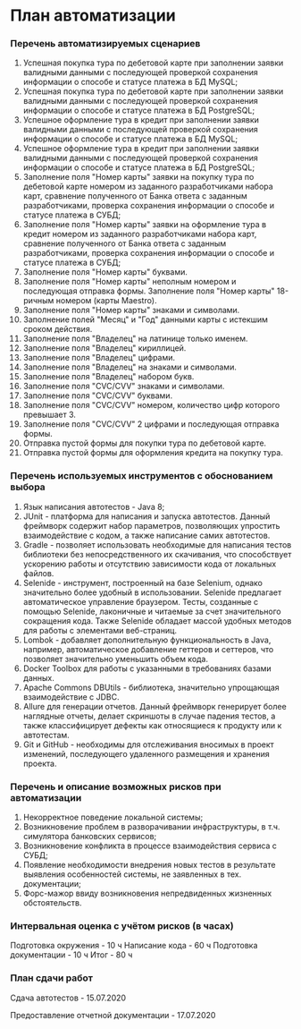 # План автоматизации

### Перечень автоматизируемых сценариев

1. Успешная покупка тура по дебетовой карте при заполнении заявки валидными данными с последующей проверкой сохранения информации о способе и статусе платежа в БД MySQL;
2. Успешная покупка тура по дебетовой карте при заполнении заявки валидными данными с последующей проверкой сохранения информации о способе и статусе платежа в БД PostgreSQL;
3. Успешное оформление тура в кредит при заполнении заявки валидными данными c последующей проверкой сохранения информации о способе и статусе платежа в БД MySQL;
4. Успешное оформление тура в кредит при заполнении заявки валидными данными c последующей проверкой сохранения информации о способе и статусе платежа в БД PostgreSQL;
5. Заполнение поля "Номер карты" заявки на покупку тура по дебетовой карте номером из заданного разработчиками набора карт, сравнение полученного от Банка ответа с заданным разработчиками, проверка сохранения информации о способе и статусе платежа в СУБД;
6. Заполнение поля "Номер карты" заявки на оформление тура в кредит номером из заданного разработчиками набора карт, сравнение полученного от Банка ответа с заданным разработчиками, проверка сохранения информации о способе и статусе платежа в СУБД;
7. Заполнение поля "Номер карты" буквами.
8. Заполнение поля "Номер карты" неполным номером и последующая отправка формы.
Заполнение поля "Номер карты" 18-ричным номером (карты Maestro).
9. Заполнение поля "Номер карты" знаками и символами.
10. Заполнение полей "Месяц" и "Год" данными карты с истекшим сроком действия.
11. Заполнение поля "Владелец" на латинице только именем.
12. Заполнение поля "Владелец" кириллицей.
13. Заполнение поля "Владелец" цифрами.
14. Заполнение поля "Владелец" на знаками и символами.
15. Заполнение поля "Владелец" набором букв.
16. Заполнение поля "CVC/CVV" знаками и символами.
17. Заполнение поля "CVC/CVV" буквами.
18. Заполнение поля "CVC/CVV" номером, количество цифр которого превышает 3.
19. Заполнение поля "CVC/CVV" 2 цифрами и последующая отправка формы.
20. Отправка пустой формы для покупки тура по дебетовой карте.
21. Отправка пустой формы для оформления кредита на покупку тура.

### Перечень используемых инструментов с обоснованием выбора

1. Язык написания автотестов - Java 8;
2. JUnit - платформа для написания и запуска автотестов. Данный фреймворк содержит набор параметров, позволяющих упростить взаимодействие с кодом, а также написание самих автотестов.
3. Gradle - позволяет использовать необходимые для написания тестов библиотеки без непосредственного их скачивания, что способствует ускорению работы и отсутствию зависимости кода от локальных файлов.
4. Selenide - инструмент, построенный на базе Selenium, однако значительно более удобный в использовании. Selenide предлагает автоматическое управление браузером. Тесты, созданные с помощью Selenide, лаконичные и читаемые за счет значительного сокращения кода. Также Selenide обладает массой удобных методов для работы с элементами веб-страниц.
5. Lombok - добавляет дополнительную функциональность в Java, например, автоматическое добавление геттеров и сеттеров, что позволяет значительно уменьшить объем кода.
6. Docker Toolbox для работы с указанными в требованиях базами данных.
7. Apache Commons DBUtils - библиотека, значительно упрощающая взаимодействие с JDBC.
8. Allure для генерации отчетов. Данный фреймворк генерирует более наглядные отчеты, делает скриншоты в случае падения тестов, а также классифицирует дефекты как относящиеся к продукту или к автотестам.
9. Git и GitHub - необходимы для отслеживания вносимых в проект изменений, последующего удаленного размещения и хранения проекта.

### Перечень и описание возможных рисков при автоматизации

1. Некорректное поведение локальной системы;
2. Возникновение проблем в разворачивании инфраструктуры, в т.ч. симулятора банковских сервисов;
3. Возникновение конфликта в процессе взаимодействия сервиса с СУБД;
4. Появление необходимости внедрения новых тестов в результате выявления особенностей системы, не заявленных в тех. документации;
5. Форс-мажор ввиду возникновения непредвиденных жизненных обстоятельств.

### Интервальная оценка с учётом рисков (в часах)

Подготовка окружения - 10 ч
Написание кода - 60 ч
Подготовка документации - 10 ч
Итог - 80 ч

### План сдачи работ

Сдача автотестов - 15.07.2020

Предоставление отчетной документации - 17.07.2020
